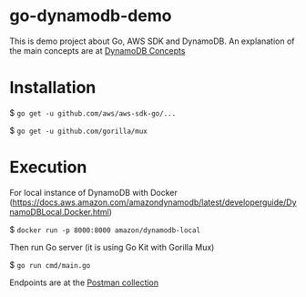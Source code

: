 # go-dynamodb-demo
This is demo project about Go, AWS SDK and DynamoDB. An explanation of the main concepts are at [DynamoDB Concepts](DynamoDB.md)

# Installation
$ `go get -u github.com/aws/aws-sdk-go/...`

$ `go get -u github.com/gorilla/mux`

# Execution
For local instance of DynamoDB with Docker (https://docs.aws.amazon.com/amazondynamodb/latest/developerguide/DynamoDBLocal.Docker.html)

$ `docker run -p 8000:8000 amazon/dynamodb-local`

Then run Go server (it is using Go Kit with Gorilla Mux)

$ `go run cmd/main.go`

Endpoints are at the [Postman collection](dynamo-demo.postman_collection.json)
